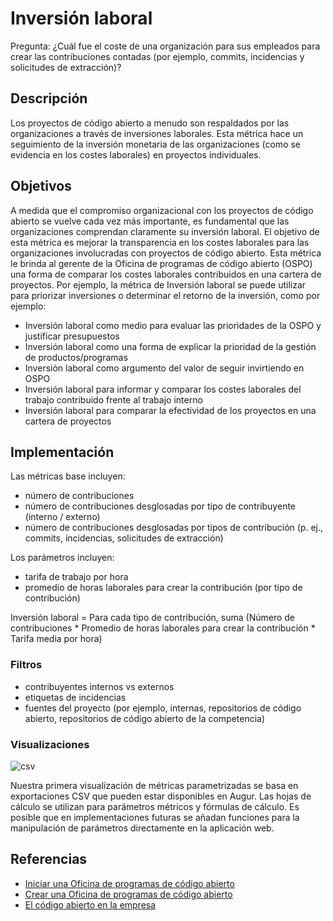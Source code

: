 # Inversión laboral

Pregunta: ¿Cuál fue el coste de una organización para sus empleados para crear las contribuciones contadas (por ejemplo, commits, incidencias y solicitudes de extracción)?

## Descripción

Los proyectos de código abierto a menudo son respaldados por las organizaciones a través de inversiones laborales. Esta métrica hace un seguimiento de la inversión monetaria de las organizaciones (como se evidencia en los costes laborales) en proyectos individuales.

## Objetivos

A medida que el compromiso organizacional con los proyectos de código abierto se vuelve cada vez más importante, es fundamental que las organizaciones comprendan claramente su inversión laboral. El objetivo de esta métrica es mejorar la transparencia en los costes laborales para las organizaciones involucradas con proyectos de código abierto. Esta métrica le brinda al gerente de la Oficina de programas de código abierto (OSPO) una forma de comparar los costes laborales contribuidos en una cartera de proyectos. Por ejemplo, la métrica de Inversión laboral se puede utilizar para priorizar inversiones o determinar el retorno de la inversión, como por ejemplo:

  * Inversión laboral como medio para evaluar las prioridades de la OSPO y justificar presupuestos
  * Inversión laboral como una forma de explicar la prioridad de la gestión de productos/programas
  * Inversión laboral como argumento del valor de seguir invirtiendo en OSPO
  * Inversión laboral para informar y comparar los costes laborales del trabajo contribuido frente al trabajo interno
  * Inversión laboral para comparar la efectividad de los proyectos en una cartera de proyectos

## Implementación

Las métricas base incluyen:

- número de contribuciones
- número de contribuciones desglosadas por tipo de contribuyente (interno / externo)
- número de contribuciones desglosadas por tipos de contribución (p. ej., commits, incidencias, solicitudes de extracción)

Los parámetros incluyen:

- tarifa de trabajo por hora
- promedio de horas laborales para crear la contribución (por tipo de contribución)

Inversión laboral = Para cada tipo de contribución, suma (Número de contribuciones * Promedio de horas laborales para crear la contribución * Tarifa media por hora)

### Filtros

* contribuyentes internos vs externos
* etiquetas de incidencias
* fuentes del proyecto (por ejemplo, internas, repositorios de código abierto, repositorios de código abierto de la competencia)

### Visualizaciones

![csv](images/Csv.png)

Nuestra primera visualización de métricas parametrizadas se basa en exportaciones CSV que pueden estar disponibles en Augur. Las hojas de cálculo se utilizan para parámetros métricos y fórmulas de cálculo.  Es posible que en implementaciones futuras se añadan funciones para la manipulación de parámetros directamente en la aplicación web.


## Referencias

- [Iniciar una Oficina de programas de código abierto](https://www.slideshare.net/caniszczyk/starting-an-open-source-program-office-ospo)
- [Crear una Oficina de programas de código abierto](https://events19.linuxfoundation.org/wp-content/uploads/2018/07/OSLS_2019-untold-story-of-OSPO.pdf)
- [El código abierto en la empresa](https://d1.awsstatic.com/Open%20Source/enterprise-oss-book.pdf)
